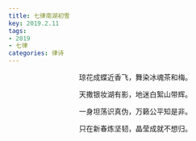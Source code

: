 ```yaml
---
title: 七律南湖初雪
key: 2019.2.11
tags: 
- 2019
- 七律
categories: 律诗
---
```


<p align="center">琼花成蝶近香飞，舞染冰魂茶和梅。
</p>
<p align="center">天撒银妆湖有影，地迷白絮山带辉。
</p>
<p align="center">一身坦荡识真伪，万籁公平知是非。
</p>
<p align="center">只在新春炼坚韧，晶莹成就不想归。
</p>
